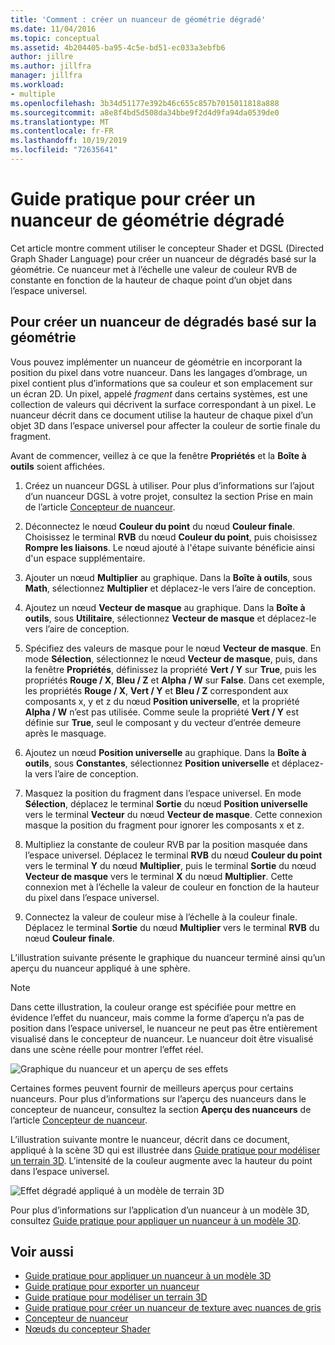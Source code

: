 ```yaml
---
title: 'Comment : créer un nuanceur de géométrie dégradé'
ms.date: 11/04/2016
ms.topic: conceptual
ms.assetid: 4b204405-ba95-4c5e-bd51-ec033a3ebfb6
author: jillre
ms.author: jillfra
manager: jillfra
ms.workload:
- multiple
ms.openlocfilehash: 3b34d51177e392b46c655c857b7015011818a888
ms.sourcegitcommit: a8e8f4bd5d508da34bbe9f2d4d9fa94da0539de0
ms.translationtype: MT
ms.contentlocale: fr-FR
ms.lasthandoff: 10/19/2019
ms.locfileid: "72635641"
---
```

# <a name="how-to-create-a-geometry-based-gradient-shader"></a>Guide pratique pour créer un nuanceur de géométrie dégradé

Cet article montre comment utiliser le concepteur Shader et DGSL (Directed Graph Shader Language) pour créer un nuanceur de dégradés basé sur la géométrie. Ce nuanceur met à l’échelle une valeur de couleur RVB de constante en fonction de la hauteur de chaque point d’un objet dans l’espace universel.

## <a name="create-a-geometry-based-gradient-shader"></a>Pour créer un nuanceur de dégradés basé sur la géométrie

Vous pouvez implémenter un nuanceur de géométrie en incorporant la position du pixel dans votre nuanceur. Dans les langages d’ombrage, un pixel contient plus d’informations que sa couleur et son emplacement sur un écran 2D. Un pixel, appelé *fragment* dans certains systèmes, est une collection de valeurs qui décrivent la surface correspondant à un pixel. Le nuanceur décrit dans ce document utilise la hauteur de chaque pixel d’un objet 3D dans l’espace universel pour affecter la couleur de sortie finale du fragment.

Avant de commencer, veillez à ce que la fenêtre **Propriétés** et la **Boîte à outils** soient affichées.

1. Créez un nuanceur DGSL à utiliser. Pour plus d’informations sur l’ajout d’un nuanceur DGSL à votre projet, consultez la section Prise en main de l’article [Concepteur de nuanceur](../designers/shader-designer.md).

2. Déconnectez le nœud **Couleur du point** du nœud **Couleur finale**. Choisissez le terminal **RVB** du nœud **Couleur du point**, puis choisissez **Rompre les liaisons**. Le nœud ajouté à l'étape suivante bénéficie ainsi d'un espace supplémentaire.

3. Ajouter un nœud **Multiplier** au graphique. Dans la **Boîte à outils**, sous **Math**, sélectionnez **Multiplier** et déplacez-le vers l’aire de conception.

4. Ajoutez un nœud **Vecteur de masque** au graphique. Dans la **Boîte à outils**, sous **Utilitaire**, sélectionnez **Vecteur de masque** et déplacez-le vers l’aire de conception.

5. Spécifiez des valeurs de masque pour le nœud **Vecteur de masque**. En mode **Sélection**, sélectionnez le nœud **Vecteur de masque**, puis, dans la fenêtre **Propriétés**, définissez la propriété **Vert / Y** sur **True**, puis les propriétés **Rouge / X**, **Bleu / Z** et **Alpha / W** sur **False**. Dans cet exemple, les propriétés **Rouge / X**, **Vert / Y** et **Bleu / Z** correspondent aux composants x, y et z du nœud **Position universelle**, et la propriété **Alpha / W** n’est pas utilisée. Comme seule la propriété **Vert / Y** est définie sur **True**, seul le composant y du vecteur d’entrée demeure après le masquage.

6. Ajoutez un nœud **Position universelle** au graphique. Dans la **Boîte à outils**, sous **Constantes**, sélectionnez **Position universelle** et déplacez-la vers l’aire de conception.

7. Masquez la position du fragment dans l’espace universel. En mode **Sélection**, déplacez le terminal **Sortie** du nœud **Position universelle** vers le terminal **Vecteur** du nœud **Vecteur de masque**. Cette connexion masque la position du fragment pour ignorer les composants x et z.

8. Multipliez la constante de couleur RVB par la position masquée dans l’espace universel. Déplacez le terminal **RVB** du nœud **Couleur du point** vers le terminal **Y** du nœud **Multiplier**, puis le terminal **Sortie** du nœud **Vecteur de masque** vers le terminal **X** du nœud **Multiplier**. Cette connexion met à l’échelle la valeur de couleur en fonction de la hauteur du pixel dans l’espace universel.

9. Connectez la valeur de couleur mise à l’échelle à la couleur finale. Déplacez le terminal **Sortie** du nœud **Multiplier** vers le terminal **RVB** du nœud **Couleur finale**.

L’illustration suivante présente le graphique du nuanceur terminé ainsi qu’un aperçu du nuanceur appliqué à une sphère.

> [!NOTE]
> Dans cette illustration, la couleur orange est spécifiée pour mettre en évidence l’effet du nuanceur, mais comme la forme d’aperçu n’a pas de position dans l’espace universel, le nuanceur ne peut pas être entièrement visualisé dans le concepteur de nuanceur. Le nuanceur doit être visualisé dans une scène réelle pour montrer l’effet réel.

![Graphique du nuanceur et un aperçu de ses effets](../designers/media/digit-gradient-effect-graph.png)

Certaines formes peuvent fournir de meilleurs aperçus pour certains nuanceurs. Pour plus d’informations sur l’aperçu des nuanceurs dans le concepteur de nuanceur, consultez la section **Aperçu des nuanceurs** de l’article [Concepteur de nuanceur](../designers/shader-designer.md).

L’illustration suivante montre le nuanceur, décrit dans ce document, appliqué à la scène 3D qui est illustrée dans [Guide pratique pour modéliser un terrain 3D](../designers/how-to-model-3-d-terrain.md). L’intensité de la couleur augmente avec la hauteur du point dans l’espace universel.

![Effet dégradé appliqué à un modèle de terrain 3D](../designers/media/digit-gradient-effect-result.png)

Pour plus d’informations sur l’application d’un nuanceur à un modèle 3D, consultez [Guide pratique pour appliquer un nuanceur à un modèle 3D](../designers/how-to-apply-a-shader-to-a-3-d-model.md).

## <a name="see-also"></a>Voir aussi

- [Guide pratique pour appliquer un nuanceur à un modèle 3D](../designers/how-to-apply-a-shader-to-a-3-d-model.md)
- [Guide pratique pour exporter un nuanceur](../designers/how-to-export-a-shader.md)
- [Guide pratique pour modéliser un terrain 3D](../designers/how-to-model-3-d-terrain.md)
- [Guide pratique pour créer un nuanceur de texture avec nuances de gris](../designers/how-to-create-a-grayscale-texture-shader.md)
- [Concepteur de nuanceur](../designers/shader-designer.md)
- [Nœuds du concepteur Shader](../designers/shader-designer-nodes.md)
